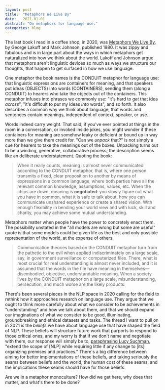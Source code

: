 ```yaml
---
layout: post
title:  "Metaphors We Live By"
date:   2021-01-01
abstract: "On metaphors for language use."
categories: blog
---
```

The last book I read in a coffee shop, in 2020, was [Metaphors We Live By](https://press.uchicago.edu/ucp/books/book/chicago/M/bo3637992.html), by George Lakoff and Mark Johnson, published 1980. It was zippy and fabulous and is in large part about the ways in which metaphors get naturalized into how we think about the world. Lakoff and Johnson argue that metaphors aren't linguistic devices so much as ways we structure our thoughts, that happen to get surfaced in how we use language.

One metaphor the book names is the CONDUIT metaphor for language use: that linguistic expressions are containers for meaning, and that speakers put ideas (OBJECTS) into words (CONTAINERS), sending them (along a CONDUIT) to hearers who take the objects out of the containers. This metaphor infuses into phrases we commonly use: "it's hard to _get_ that idea _across_", "it's difficult to _put_ my ideas _into_ words", and so forth. It also describes a common way we think about language, that words and sentences contain meanings, independent of context, speaker, or use. 

Words indeed carry weight. That said, if you've ever pointed at things in the room in a conversation, or invoked inside jokes, you might wonder if these containers for meaning are somehow leaky or deficient or bound up in way more than we give them credit for. "Can we _unpack_ that?" is not simply a cue for hearers to take the meanings out of the boxes. Unpacking turns out to be a winding, generative, collaborative process; the description seems like an deliberate understatement. Quoting the book: 

> When it really counts, meaning is almost never communicated according to the CONDUIT metaphor, that is, where one person transmits a fixed, clear proposition to another by means of expressions in a common language, where both parties  have all the relevant common knowledge, assumptions, values, etc. When the chips are down, meaning is **negotiated**: you slowly figure out what you have in common, what it is safe to talk about, how you can communicate unshared experience or create a shared vision. With enough flexibility in bending your world view and with luck, skill and charity, you may achieve some mutual understanding. 

Metaphors matter when people have the power to concretely enact them. The possibility unstated in the "all models are wrong but some are useful" quote is that some models could be given life as the best and only possible representation of the world, at the expense of others.

> Communication theories based on the CONDUIT metaphor turn from the pathetic to the evil when applied indiscriminately on a large scale, say, in government surveillance or computerized files. There, what is most crucial for real understanding is almost never included, and it is assumed that the words in the file have meaning in themselves—disembodied, objective, understandable meaning. When a society lives by the CONDUIT metaphor on a large scale, misunderstanding, persecution, and much worse are the likely products.

There's been several pieces in the NLP space in 2020 calling for the field to rethink how it approaches research on language use. They argue that we ought to think more carefully about what we consider to be achievements in "understanding" and how we talk about them, and that we should expand our imaginations of what we consider to be good, illuminating, groundbreaking and ethical datasets and tasks. The thread I want to pull on in 2021 is the _beliefs_ we have about language use that have shaped the field of NLP. These beliefs will structure future work that purports to respond to those critical ones, and my worry is that if we don't name and negotiate with them, our response will simply be to, [paraphrasing Lucy Suchman](https://www.lri.fr/~mbl/ENS/CSCW/2017/papers/Suchman-JCSCW94.pdf), "extend the scope of [NLP] while requiring little if any change to [its] organizing premises and practices." There's a big difference between aiming for better implementations of these beliefs, and taking seriously the seams between beliefs and the world, the human cost of these seams, and the implications these seams should have for those beliefs.

Are we in a metaphor monoculture? How did we get here, why does that matter, and what's there to be done? 